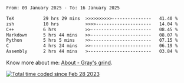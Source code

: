 <!--START_SECTION:waka-->

```txt
From: 09 January 2025 - To: 16 January 2025

TeX           29 hrs 29 mins  >>>>>>>>>>---------------   41.40 %
zsh           10 hrs          >>>>---------------------   14.04 %
C++           6 hrs           >>-----------------------   08.45 %
Markdown      5 hrs 44 mins   >>-----------------------   08.07 %
Python        5 hrs 5 mins    >>-----------------------   07.15 %
C             4 hrs 24 mins   >>-----------------------   06.19 %
Assembly      2 hrs 44 mins   >------------------------   03.84 %
```

<!--END_SECTION:waka-->

<!-- [![grayxu's github stats](https://github-readme-stats.vercel.app/api?username=grayxu&count_private=true&show_icons=true)](https://github.com/grayxu) -->

Know more about me: [About - Gray's grind](https://www.grayxu.cn/).
<p align="left">
  <a href="https://wakatime.com/@c69eb31e-43a1-463f-8968-c3449e386f57"><img src="https://wakatime.com/badge/user/c69eb31e-43a1-463f-8968-c3449e386f57.svg" title="Total time coded since Feb 28 2023" /></a>
</p>

